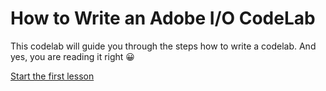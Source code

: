 # How to Write an Adobe I/O CodeLab

This codelab will guide you through the steps how to write a codelab. And yes, you are reading it right 😀  

[Start the first lesson](/lessons/lesson1.md)
